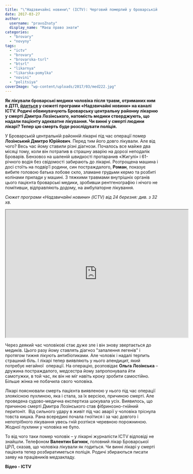 ```yaml
---
title: "\"Надзвичайні новини\" (ICTV): Черговий померлий у броварській лікарні - ВІДЕО"
date: 2017-03-27
author: 
  username: "pravoZnaty"
  display_name: "Маєш право знати"
categories: 
  - "brovary"
  - "novyny"
tags: 
  - "ictv"
  - "brovary"
  - "brovarska-tsrl"
  - "btsrl"
  - "likarnya"
  - "likarska-pomylka"
  - "novini"
  - "politsiya"
coverImage: "wp-content/uploads/2017/03/med222.jpg"
---
```


**Як лікували броварські медики чоловіка після травм, отриманих ним в ДТП, [йдеться](http://kriminal.ictv.ua/videos/nadzvychajni-novyny-24-03-2017/) у сюжеті програми «Надзвичайні новини» на каналі ICTV. Родичі обвинувачують Броварську центральну районну лікарню у смерті Дмитра Лозінського, натомість медики стверджують, що надали пацієнту адекватне лікування. Чи винні у смерті людини лікарі? Тепер цю смерть буде розслідувати поліція.**

У Броварській центральній районній лікарні під час операції помер **Лозінський Дмитро Юрійович**. Перед тим його довго лікували. Але від чого? Весь час йому ставили різні діагнози. Почалось все майже два місяці тому, коли він потрапив в страшну аварію на дорозі неподалік Броварів. Бензовоз на шаленій швидкості протаранив «Жигулі» і 61-річного водія без свідомості забирають до лікарні. Розтрощена машина і досі стоїть на подвір’ї родини, син постраждалого, **Роман**, показує вибите головою батька лобове скло, зламане грудьми кермо та розбиті колінами прилади у машині. З тяжкими травмами внутрішніх органів цього пацієнта броварські медики, зробивши рентгенографію і нічого не помітивши, відправляють додому, на амбулаторне лікування.

_Сюжет програми «Надзвичайні новини» (ICTV) від 24 березня: див. з 32 хв._

<iframe src="https://player.ictv.ua/embed/55809bcd517986e9a507dd76b1bc1eb3a0920f900359feaa5ab685d48ab724be/noautoplay" width="600" height="420" allowfullscreen="allowfullscreen"></iframe>

Через деякий час чоловікові стає дуже зле і він знову звертається до медиків. Цього разу йому ставлять діагноз "запалення легенів" і протягом тижня лікують антибіотиками. Але чоловік і надалі терпить страшний біль. І лікарі тепер виявляють у нього апендицит, який потребує негайної  операції. На операцію, розповідає **Ольга Лозінська** – дружина постраждалого, медсестра йому запропонувала йти самотужки, в той час, як він не міг навіть кроку зробити самостійно. Більше жінка не побачила свого чоловіка.

Лікарі пояснювали смерть пацієнта виявленою у нього під час операції злоякісною пухлиною, яка і стала, за їх версією, причиною смерті. Але проведена судово-медична експертиза шокувала усіх. Виявилось, що причиною смерті Дмитра Лозінського став фібринозно-гнійний перитоніт.  Від сильного удару в живіт під час аварії у чоловіка тріснула товста кишка. Рана всередині почала гноїтися і за час довгого і непотрібного лікування увесь гній розтікся черевною порожниною. Жодної пухлини у чоловіка не було.

То від чого таки помер чоловік – у лікарні журналісти ICTV відповіді не знайшли. Телефоном **Валентин Багнюк**, головний лікар Броварської ЦРЛ, сказав, що чоловіка лікували як годиться. Чи винні лікарі у смерті пацієнта тепер розбиратиметься поліція. Родичі збираються писати заяву на працівників медзакладу.

**Відео - ICTV**
